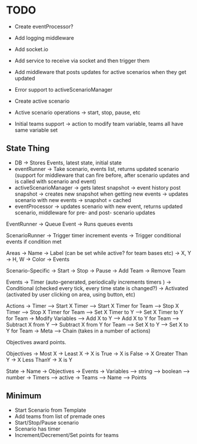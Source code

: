 # TODO

- Create eventProcessor?

- Add logging middleware

- Add socket.io
- Add service to receive via socket and then trigger them
- Add middleware that posts updates for active scenarios when they get updated

- Error support to activeScenarioManager
- Create active scenario
- Active scenario operations -> start, stop, pause, etc
- Initial teams support -> action to modify team variable, teams all have same variable set

## State Thing

- DB -> Stores Events, latest state, initial state
- eventRunner -> Take scenario, events list, returns updated scenario (support for middleware that can fire before, after scenario updates and is called with scenario and event)
- activeScenarioManager
  -> gets latest snapshot
  -> event history post snapshot
  -> creates new snapshot when getting new events
  -> updates scenario with new events
  -> snapshot = cached
- eventProcessor -> updates scenario with new event, returns updated scenario, middleware for pre- and post- scenario updates

EventRunner
-> Queue Event
-> Runs queues events

ScenarioRunner
-> Trigger timer increment events
-> Trigger conditional events if condition met

Areas
-> Name
-> Label (can be set while active? for team bases etc)
-> X, Y
-> H, W
-> Color
-> Events

Scenario-Specific
-> Start
-> Stop
-> Pause
-> Add Team
-> Remove Team

Events
-> Timer (auto-generated, periodically increments timers )
-> Conditional (checked every tick, every time state is changed?)
-> Activated (activated by user clicking on area, using button, etc)

Actions
-> Timer
--> Start X Timer
--> Start X Timer for Team
--> Stop X Timer
--> Stop X Timer for Team
--> Set X Timer to Y
--> Set X Timer to Y for Team
-> Modify Variables
--> Add X to Y
--> Add X to Y for Team
--> Subtract X from Y
--> Subtract X from Y for Team
--> Set X to Y
--> Set X to Y for Team
-> Meta
--> Chain (takes in a number of actions)

Objectives award points.

Objectives
-> Most X
-> Least X
-> X is True
-> X is False
-> X Greater Than Y
-> X Less ThanY
-> X is Y

State
-> Name
-> Objectives
-> Events
-> Variables
--> string
--> boolean
--> number
-> Timers
--> active
-> Teams
--> Name
--> Points

## Minimum

- Start Scenario from Template
- Add teams from list of premade ones
- Start/Stop/Pause scenario
- Scenario has timer
- Increment/Decrement/Set points for teams
